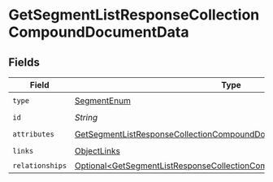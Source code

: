 # GetSegmentListResponseCollectionCompoundDocumentData


## Fields

| Field                                                                                                                                                                | Type                                                                                                                                                                 | Required                                                                                                                                                             | Description                                                                                                                                                          |
| -------------------------------------------------------------------------------------------------------------------------------------------------------------------- | -------------------------------------------------------------------------------------------------------------------------------------------------------------------- | -------------------------------------------------------------------------------------------------------------------------------------------------------------------- | -------------------------------------------------------------------------------------------------------------------------------------------------------------------- |
| `type`                                                                                                                                                               | [SegmentEnum](../../models/components/SegmentEnum.md)                                                                                                                | :heavy_check_mark:                                                                                                                                                   | N/A                                                                                                                                                                  |
| `id`                                                                                                                                                                 | *String*                                                                                                                                                             | :heavy_check_mark:                                                                                                                                                   | N/A                                                                                                                                                                  |
| `attributes`                                                                                                                                                         | [GetSegmentListResponseCollectionCompoundDocumentAttributes](../../models/components/GetSegmentListResponseCollectionCompoundDocumentAttributes.md)                  | :heavy_check_mark:                                                                                                                                                   | N/A                                                                                                                                                                  |
| `links`                                                                                                                                                              | [ObjectLinks](../../models/components/ObjectLinks.md)                                                                                                                | :heavy_check_mark:                                                                                                                                                   | N/A                                                                                                                                                                  |
| `relationships`                                                                                                                                                      | [Optional\<GetSegmentListResponseCollectionCompoundDocumentRelationships>](../../models/components/GetSegmentListResponseCollectionCompoundDocumentRelationships.md) | :heavy_minus_sign:                                                                                                                                                   | N/A                                                                                                                                                                  |